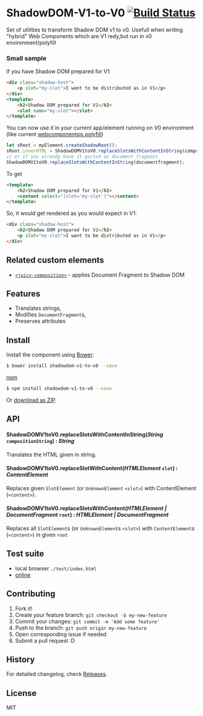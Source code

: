 # ShadowDOM-V1-to-V0 [![Build Status](https://travis-ci.org/tomalec/ShadowDOM-V1-to-V0.svg?branch=master)](https://travis-ci.org/tomalec/ShadowDOM-V1-to-V0)

Set of utilities to transform Shadow DOM v1 to v0.
Usefull when writing "hybrid" Web Components which are V1 redy,but run in v0 environment/polyfill


### Small sample

If you have Shadow DOM prepared for V1
```html
<div class="shadow-host">
    <p slot="my-slot">I want to be distributed as in V1</p>
</div>
<template>
    <h2>Shadow DOM prepared for V1</h2>
    <slot name="my-slot"></slot>
</template>
```
You can now use it in your current app/element running on V0 environment (like current [webcomponentsjs polyfill](https://github.com/webcomponents/webcomponentsjs))
```javascript
let sRoot = myElement.createShadowRoot();
sRoot.innerHTML = ShadowDOMV1toV0.replaceSlotsWithContentInString(compositionString);
// or if you already have it parsed as document fragment
ShadowDOMV1toV0.replaceSlotsWithContentInString(documentfragment);
```
To get
```html
<template>
    <h2>Shadow DOM prepared for V1</h2>
    <content select="[slot='my-slot']"></content>
</template>
```
So, it would get rendered as you would expect in V1:
```html
<div class="shadow-host">
    <h2>Shadow DOM prepared for V1</h2>
    <p slot="my-slot">I want to be distributed as in V1</p>
</div>
```


## Related custom elements

 - [`<juicy-composition>`](https://github.com/Juicy/juicy-composition) - applies Document Fragment to Shadow DOM

## Features

 - Translates strings,
 - Modifies `DocumentFragment`s,
 - Preserves attributes

## Install


Install the component using [Bower](http://bower.io/):

```sh
$ bower install shadowdom-v1-to-v0 --save
```
[npm](https://www.npmjs.com/)
```sh
$ npm install shadowdom-v1-to-v0 --save
```

Or [download as ZIP](https://github.com/Starcounter/shadowdom-v1-to-v0/archive/master.zip).


## API

#### ShadowDOMV1toV0.replaceSlotsWithContentInString(_String_ `compositionString`) : _String_

Translates the HTML given in string.

#### ShadowDOMV1toV0.replaceSlotWithContent(_HTMLElement_ `slot`) : _ContentElement_

Replaces given `SlotElement` (or `UnknownElement` `<slot>`) with ContentElement (`<content>`).

#### ShadowDOMV1toV0.replaceSlotsWithContent(_HTMLElement | DocumentFragment_ `root`) : _HTMLElement | DocumentFragment_

Replaces all `SlotElement`s (or `UnknownElement`s `<slot>`) with `ContentElement`s (`<content>`) in given `root`

## Test suite

 - local browser `./test/index.html`
 - [online](http://tomalec.github.io/shadowdom-v1-to-v0/test)

## Contributing

 1. Fork it!
 2. Create your feature branch: `git checkout -b my-new-feature`
 3. Commit your changes: `git commit -m 'Add some feature'`
 4. Push to the branch: `git push origin my-new-feature`
 5. Open corresponding issue if needed
 6. Submit a pull request :D

## History

For detailed changelog, check [Releases](https://github.com/tomalec/shadowdom-v1-to-v0/releases).

## License

MIT
